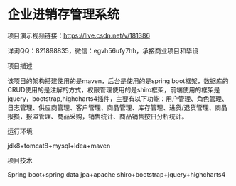# 企业进销存管理系统

项目演示视频链接：https://live.csdn.net/v/181386

详询QQ：821898835，微信：egvh56ufy7hh，承接商业项目和毕设

项目描述

该项目的架构搭建使用的是maven，后台是使用的是spring boot框架，数据库的CRUD使用的是注解的方式，权限管理使用的是shiro框架，前端使用的框架是jquery，bootstrap,highcharts4插件，主要有以下功能：用户管理、角色管理、日志管理、供应商管理、客户管理、商品管理、库存管理、进货/退货管理、商品报损，报溢管理、商品采购，销售统计、商品销售按日分析统计。

运行环境

jdk8+tomcat8+mysql+Idea+maven

项目技术

Spring boot+spring data jpa+apache shiro+bootstrap+jquery+highcharts4


